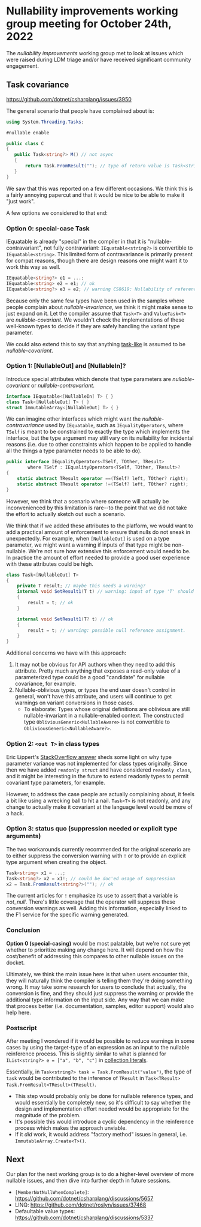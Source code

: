 # Nullability improvements working group meeting for October 24th, 2022

The *nullability improvements* working group met to look at issues which were raised during LDM triage and/or have received significant community engagement.

## Task<T> covariance
https://github.com/dotnet/csharplang/issues/3950

The general scenario that people have complained about is:
```cs
using System.Threading.Tasks;

#nullable enable

public class C
{
   public Task<string?> M() // not async
   {
       return Task.FromResult(""); // type of return value is Task<string>, which warns when converting to Task<string?>.
   }
}
```

We saw that this was reported on a few different occasions. We think this is a fairly annoying papercut and that it would be nice to be able to make it "just work".

A few options we considered to that end:

### Option 0: special-case Task<T>

IEquatable is already "special" in the compiler in that it is "nullable-contravariant", not fully contravariant: `IEquatable<string?>` is convertible to `IEquatable<string>`. This limited form of contravariance is primarily present for compat reasons, though there are design reasons one might want it to work this way as well.

```cs
IEquatable<string?> e1 = ...;
IEquatable<string> e2 = e1; // ok
IEquatable<string?> e3 = e2; // warning CS8619: Nullability of reference types in value of type 'IEquatable<string>' doesn't match target type 'IEquatable<string?>'.
```

Because only the same few types have been used in the samples where people complain about *nullable-invariance*, we think it might make sense to just expand on it. Let the compiler assume that `Task<T>` and `ValueTask<T>` are *nullable-covariant*. We wouldn't check the implementations of these well-known types to decide if they are safely handling the variant type parameter.

We could also extend this to say that anything [task-like](https://github.com/dotnet/csharplang/blob/main/proposals/csharp-7.0/task-types.md) is assumed to be *nullable-covariant*.

### Option 1: [NullableOut] and [NullableIn]?

Introduce special attributes which denote that type parameters are *nullable-covariant* or *nullable-contravariant*.

```cs
interface IEquatable<[NullableIn] T> { }
class Task<[NullableOut] T> { }
struct ImmutableArray<[NullableOut] T> { }
```

We can imagine other interfaces which might want the *nullable-contravariance* used by `IEquatable`, such as `IEqualityOperators`, where `TSelf` is meant to be constrained to exactly the type which implements the interface, but the type argument may still vary on its nullability for incidental reasons (i.e. due to other constraints which happen to be applied to handle all the things a type parameter needs to be able to do).

```cs
public interface IEqualityOperators<TSelf, TOther, TResult>
        where TSelf : IEqualityOperators<TSelf, TOther, TResult>?
{
    static abstract TResult operator ==(TSelf? left, TOther? right);
    static abstract TResult operator !=(TSelf? left, TOther? right);
}
```

However, we think that a scenario where someone will actually be inconvenienced by this limitation is rare--to the point that we did not take the effort to actually sketch out such a scenario.

We think that if we added these attributes to the platform, we would want to add a practical amount of enforcement to ensure that nulls do not sneak in unexpectedly. For example, when `[NullableOut]` is used on a type parameter, we might want a warning if inputs of that type might be non-nullable. We're not sure how extensive this enforcement would need to be. In practice the amount of effort needed to provide a good user experience with these attributes could be high.

```cs
class Task<[NullableOut] T>
{
    private T result; // maybe this needs a warning?
    internal void SetResult1(T t) // warning: input of type 'T' should be nullable because the type parameter is nullable-covariant.
    {
        result = t; // ok
    }

    internal void SetResult1(T? t) // ok
    {
        result = t; // warning: possible null reference assignment.
    }
}
```

Additional concerns we have with this approach:
1. It may not be obvious for API authors when they need to add this attribute. Pretty much anything that exposes a read-only value of a parameterized type could be a good "candidate" for nullable covariance, for example.
2. Nullable-oblivious types, or types the end user doesn't control in general, won't have this attribute, and users will continue to get warnings on variant conversions in those cases.
    - To elaborate: Types whose original definitions are oblivious are still nullable-invariant in a nullable-enabled context. The constructed type `ObliviousGeneric<NullableAware>` is not convertible to `ObliviousGeneric<NullableAware?>`.

### Option 2: `<out T>` in class types

Eric Lippert's [StackOverflow answer](https://stackoverflow.com/questions/2733346/why-isnt-there-generic-variance-for-classes-in-c-sharp-4-0/2734070#2734070) sheds some light on why type parameter variance was not implemented for class types originally. Since then we have added `readonly struct` and have considered `readonly class`, and it might be interesting in the future to extend readonly types to permit covariant type parameters, for example.

However, to address the case people are actually complaining about, it feels a bit like using a wrecking ball to hit a nail. `Task<T>` is not readonly, and any change to actually make it covariant at the language level would be more of a hack.

### Option 3: status quo (suppression needed or explicit type arguments)

The two workarounds currently recommended for the original scenario are to either suppress the conversion warning with `!` or to provide an explicit type argument when creating the object.
```cs
Task<string> x1 = ...;
Task<string?> x2 = x1!; // could be doc'ed usage of suppression
x2 = Task.FromResult<string?>(""); // ok
```

The current articles for `!` emphasize its use to assert that a variable is *not_null*. There's little coverage that the operator will suppress these conversion warnings as well. Adding this information, especially linked to the F1 service for the specific warning generated.

### Conclusion

**Option 0 (special-casing)** would be most palatable, but we're not sure yet whether to prioritize making any change here. It will depend on how the cost/benefit of addressing this compares to other nullable issues on the docket.

Ultimately, we think the main issue here is that when users encounter this, they will naturally think the compiler is telling them they're doing something wrong. It may take some research for users to conclude that actually, the conversion is fine, and they should just suppress the warning or provide the additional type information on the input side. Any way that we can make that process better (i.e. documentation, samples, editor support) would also help here.

### Postscript

After meeting I wondered if it would be possible to reduce warnings in some cases by using the target-type of an expression as an input to the nullable reinference process. This is slightly similar to what is planned for `IList<string?> e = ["a", "b", "c"]` in [collection literals](https://github.com/dotnet/csharplang/issues/5354).

Essentially, in `Task<string?> task = Task.FromResult("value")`, the type of `task` would be contributed to the inference of `TResult` in `Task<TResult> Task.FromResult<TResult>(TResult)`.
- This step would probably only be done for nullable reference types, and would essentially be completely new, so it's difficult to say whether the design and implementation effort needed would be appropriate for the magnitude of the problem.
- It's possible this would introduce a cyclic dependency in the reinference process which makes the approach unviable.
- If it *did* work, it would address "factory method" issues in general, i.e. `ImmutableArray.Create<T>()`.

## Next

Our plan for the next working group is to do a higher-level overview of more nullable issues, and then dive into further depth in future sessions.
- `[MemberNotNullWhenComplete]`: https://github.com/dotnet/csharplang/discussions/5657
- LINQ: https://github.com/dotnet/roslyn/issues/37468
- Defaultable value types: https://github.com/dotnet/csharplang/discussions/5337
